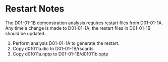 
Restart Notes
=============

The D01-01-1B demonstration analysis requires restart files from
D01-01-1A. Any time a change is made to D01-01-1A, the restart files
in D01-01-1B should be updated.

1. Perform analysis D01-01-1A to generate the restart.
2. Copy d01011a.dic to D01-01-1B/rscards
3. Copy d01011a.nptp to D01-01-1B/d01011b.optp
